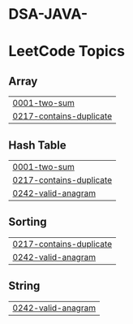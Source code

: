 # DSA-JAVA-
<!---LeetCode Topics Start-->
# LeetCode Topics
## Array
|  |
| ------- |
| [0001-two-sum](https://github.com/Shubham7044/DSA-JAVA-/tree/master/0001-two-sum) |
| [0217-contains-duplicate](https://github.com/Shubham7044/DSA-JAVA-/tree/master/0217-contains-duplicate) |
## Hash Table
|  |
| ------- |
| [0001-two-sum](https://github.com/Shubham7044/DSA-JAVA-/tree/master/0001-two-sum) |
| [0217-contains-duplicate](https://github.com/Shubham7044/DSA-JAVA-/tree/master/0217-contains-duplicate) |
| [0242-valid-anagram](https://github.com/Shubham7044/DSA-JAVA-/tree/master/0242-valid-anagram) |
## Sorting
|  |
| ------- |
| [0217-contains-duplicate](https://github.com/Shubham7044/DSA-JAVA-/tree/master/0217-contains-duplicate) |
| [0242-valid-anagram](https://github.com/Shubham7044/DSA-JAVA-/tree/master/0242-valid-anagram) |
## String
|  |
| ------- |
| [0242-valid-anagram](https://github.com/Shubham7044/DSA-JAVA-/tree/master/0242-valid-anagram) |
<!---LeetCode Topics End-->
